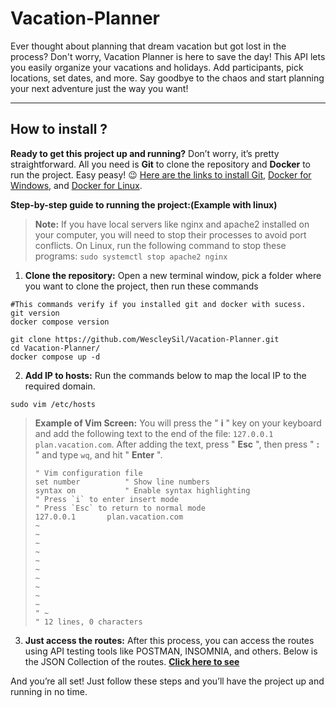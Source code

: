 # Vacation-Planner

 Ever thought about planning that dream vacation but got lost in the process? Don't worry, Vacation Planner is here to save the day! This API lets you easily organize your vacations and holidays. Add participants, pick locations, set dates, and more. Say goodbye to the chaos and start planning your next adventure just the way you want!
___

## How to install ?

**Ready to get this project up and running?** Don’t worry, it’s pretty straightforward. All you need is **Git** to clone the repository and **Docker** to run the project. Easy peasy! 😉 [Here are the links to install Git](https://git-scm.com/downloads), [Docker for Windows](https://docs.docker.com/desktop/install/windows-install/), and [Docker for Linux](https://docs.docker.com/engine/install/ubuntu/).

**Step-by-step guide to running the project:(Example with linux)**

> **Note:** If you have local servers like nginx and apache2 installed on your computer, you will need to stop their processes to avoid port conflicts. On Linux, run the following command to stop these programs: `sudo systemctl stop apache2 nginx`
1. **Clone the repository:** Open a new terminal window, pick a folder where you want to clone the project, then run these commands
```shell 
#This commands verify if you installed git and docker with sucess.
git version
docker compose version
```
```shell
git clone https://github.com/WescleySil/Vacation-Planner.git
cd Vacation-Planner/
docker compose up -d
```

2. **Add IP to hosts:** Run the commands below to map the local IP to the required domain.
```shell
sudo vim /etc/hosts
```
> **Example of Vim Screen:** You will press the " **i** " key on your keyboard and add the following text to the end of the file: `127.0.0.1  plan.vacation.com`. After adding the text, press " **Esc** ", then press " **:** " and type `wq`, and hit " **Enter** ".
> 
>```vim
>" Vim configuration file
>set number          " Show line numbers
>syntax on           " Enable syntax highlighting
>" Press `i` to enter insert mode
>" Press `Esc` to return to normal mode
>127.0.0.1       plan.vacation.com
>~                                  
>~                                  
>~                                  
>~                                  
>~                                  
>~                                  
>~                                  
>~                                  
>~                                  
>~                                  
>" ~                                 
>" 12 lines, 0 characters

3. **Just access the routes:** After this process, you can access the routes using API testing tools like POSTMAN, INSOMNIA, and others. Below is the JSON Collection of the routes.
[**Click here to see**](./collection.json)

And you’re all set! Just follow these steps and you’ll have the project up and running in no time.



